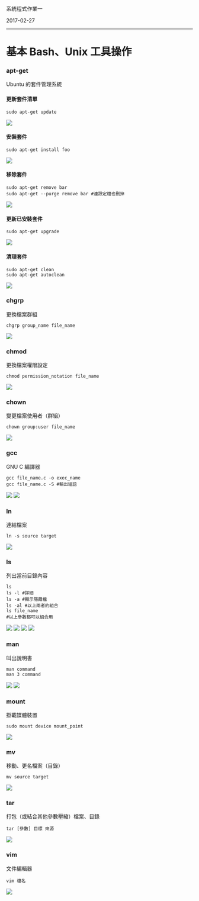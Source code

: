 系統程式作業一

2017-02-27

---

# 基本 Bash、Unix 工具操作

### apt-get
Ubuntu 的套件管理系統
#### 更新套件清單
```
sudo apt-get update
```
![](https://i.imgur.com/dhHtbFu.png)
#### 安裝套件
```
sudo apt-get install foo
```
![](https://i.imgur.com/Vplm0sk.png)
#### 移除套件
```
sudo apt-get remove bar
sudo apt-get --purge remove bar #連設定檔也刪掉
```
![](https://i.imgur.com/GwaAxAS.png)
#### 更新已安裝套件
```
sudo apt-get upgrade
```
![](https://i.imgur.com/DVa5MMG.png)
#### 清理套件
```
sudo apt-get clean
sudo apt-get autoclean
```
![](https://i.imgur.com/F6PSQYK.png)

### chgrp
更換檔案群組
```
chgrp group_name file_name
```
![](https://i.imgur.com/wN935m0.png)

### chmod
更換檔案權限設定
```
chmod permission_notation file_name
```
![](https://i.imgur.com/QUWI0A3.png)

### chown
變更檔案使用者（群組）
```
chown group:user file_name 
```
![](https://i.imgur.com/k8dKLGm.png)


### gcc
GNU C 編譯器
```
gcc file_name.c -o exec_name
gcc file_name.c -S #輸出組語
```
![](https://i.imgur.com/eBORbq6.png)
![](https://i.imgur.com/ykwjqSU.png)


### ln
連結檔案
```
ln -s source target
```
![](https://i.imgur.com/t4DUFFP.png)

### ls
列出當前目錄內容
```
ls 
ls -l #詳細
ls -a #顯示隱藏檔
ls -al #以上兩者的組合
ls file_name
#以上參數都可以組合用
```
![](https://i.imgur.com/e7LLSf4.png)
![](https://i.imgur.com/w2qFTFW.png)
![](https://i.imgur.com/mFG5BB1.png)
![](https://i.imgur.com/VrwCatx.png)


### man
叫出說明書
```
man command
man 3 command
```
![](https://i.imgur.com/ISq4778.png)
![](https://i.imgur.com/e6lNcrn.jpg)


### mount
掛載媒體裝置
```
sudo mount device mount_point
```
![](https://i.imgur.com/0Y6UMPV.png)

### mv
移動、更名檔案（目錄）
```
mv source target
```
![](https://i.imgur.com/DRmaL7S.png)


### tar
打包（或結合其他參數壓縮）檔案、目錄
```
tar [參數] 目標 來源
```
![](https://i.imgur.com/8v4m18e.png)

### vim
文件編輯器
```
vim 檔名
```
![](https://i.imgur.com/exvYEoN.png)

